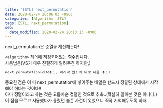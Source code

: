 ```yaml
---
title: '[STL] next_permutation'
date: 2020-02-24 20:06:03 +0900
categories: [Algorithm, STL]
tags: [STL, next_permutation]
seo:
  date_modified: 2020-02-24 20:13:13 +0900
---
```


next_permutation은 순열을 계산해준다!<br>

`<algorithm>` 헤더에 저장되어있는 함수입니다.<br>
사용법은(VS가 매우 친절하게 알려주긴 하지만,)

```c++
next_permutation(시작주소, 마지막 원소의 바로 다음 주소)
```

중요한 점은 이 때 next_permutation에 넣어주는 배열은 반드시 정렬된 상태에서 시작해야 한다는 것이다!!<br>
아마 정렬이라고 하는 것은 오름차순 정렬인 것으로 추측..(확실히 알아본 것은 아니다.)<br>
이 점을 모르고 사용했다가 틀렸던 슬픈 사건이 있었으니 꼭꼭 기억해두도록 하자.